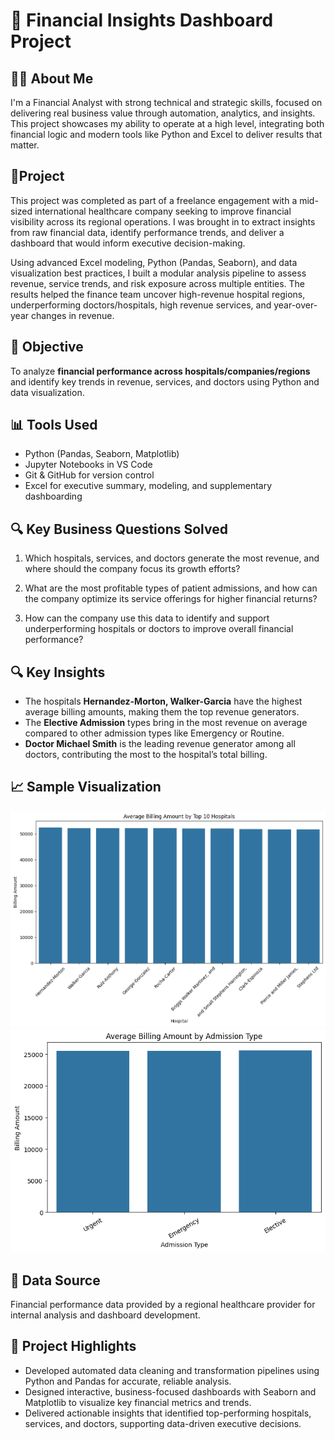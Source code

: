 # 💼 Financial Insights Dashboard Project

## 👨‍💼 About Me

I'm a Financial Analyst with strong technical and strategic skills, focused on delivering real business value through automation, analytics, and insights. This project showcases my ability to operate at a high level, integrating both financial logic and modern tools like Python and Excel to deliver results that matter.


## 🔗Project
This project was completed as part of a freelance engagement with a mid-sized international healthcare company seeking to improve financial visibility across its regional operations. I was brought in to extract insights from raw financial data, identify performance trends, and deliver a dashboard that would inform executive decision-making.

Using advanced Excel modeling, Python (Pandas, Seaborn), and data visualization best practices, I built a modular analysis pipeline to assess revenue, service trends, and risk exposure across multiple entities. The results helped the finance team uncover high-revenue hospital regions, underperforming doctors/hospitals, high revenue services, and year-over-year changes in revenue.


## 🧠 Objective
To analyze **financial performance across hospitals/companies/regions** and identify key trends in revenue, services, and doctors using Python and data visualization.

## 📊 Tools Used
- Python (Pandas, Seaborn, Matplotlib)
- Jupyter Notebooks in VS Code
- Git & GitHub for version control
- Excel for executive summary, modeling, and supplementary dashboarding

## 🔍 Key Business Questions Solved

1. Which hospitals, services, and doctors generate the most revenue, and where should the company focus its growth efforts?

2. What are the most profitable types of patient admissions, and how can the company optimize its service offerings for higher financial returns?

3. How can the company use this data to identify and support underperforming hospitals or doctors to improve overall financial performance?



## 🔍 Key Insights
- The hospitals **Hernandez-Morton, Walker-Garcia** have the highest average billing amounts, making them the top revenue generators.
- The **Elective Admission** types bring in the most revenue on average compared to other admission types like Emergency or Routine.
-  **Doctor Michael Smith** is the leading revenue generator among all doctors, contributing the most to the hospital’s total billing.



## 📈 Sample Visualization

![Revenue by Hospital](revenue_by_hospital.png)
![Revenue by Hospital](revenue_by_admission.png)

## 🧹 Data Source
Financial performance data provided by a regional healthcare provider  for internal analysis and dashboard development.

## 🔗 Project Highlights
- Developed automated data cleaning and transformation pipelines using Python and Pandas for accurate, reliable analysis.
- Designed interactive, business-focused dashboards with Seaborn and Matplotlib to visualize key financial metrics and trends.
- Delivered actionable insights that identified top-performing hospitals, services, and doctors, supporting data-driven executive decisions.

